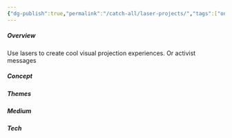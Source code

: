 ```yaml
---
{"dg-publish":true,"permalink":"/catch-all/laser-projects/","tags":["one-day-projects"],"updated":"2023-11-28T22:53:24.470-07:00"}
---
```


##### **Overview**
Use lasers to create cool visual projection experiences. Or activist messages 

##### **Concept**


##### **Themes**


##### **Medium**


##### **Tech**
